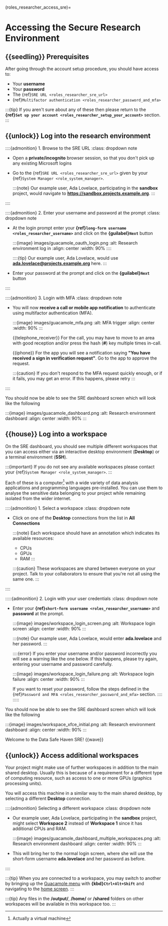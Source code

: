 (roles_researcher_access_sre)=

# Accessing the Secure Research Environment

## {{seedling}} Prerequisites

After going through the account setup procedure, you should have access to:

- Your **username**
- Your **password**
- The {ref}`SRE URL <roles_researcher_sre_url>`
- {ref}`Multifactor authentication <roles_researcher_password_and_mfa>`

:::{tip}
If you aren't sure about any of these then please return to the **{ref}`Set up your account <roles_researcher_setup_your_account>`** section.
:::

## {{unlock}} Log into the research environment

::::{admonition} 1. Browse to the SRE URL
:class: dropdown note

- Open a **private/incognito** browser session, so that you don't pick up any existing Microsoft logins

- Go to the {ref}`SRE URL <roles_researcher_sre_url>` given by your {ref}`System Manager <role_system_manager>`.

    :::{note}
    Our example user, Ada Lovelace, participating in the **sandbox** project, would navigate to **https://sandbox.projects.example.org**.
    :::

::::

::::{admonition} 2. Enter your username and password at the prompt
:class: dropdown note

- At the login prompt enter your **{ref}`long-form username <roles_researcher_username>`** and click on the **{guilabel}`Next`** button

    :::{image} images/guacamole_oauth_login.png
    :alt: Research environment log in
    :align: center
    :width: 90%
    ::::

    ::::{tip}
    Our example user, Ada Lovelace, would use **ada.lovelace@projects.example.org** here.
    :::

- Enter your password at the prompt and click on the **{guilabel}`Next`** button

::::

::::{admonition} 3. Login with MFA
:class: dropdown note

- You will now **receive a call or mobile app notification** to authenticate using multifactor authentication (MFA).

    :::{image} images/guacamole_mfa.png
    :alt: MFA trigger
    :align: center
    :width: 90%
    :::

  {{telephone_receiver}} For the call, you may have to move to an area with good reception and/or press the hash (**#**) key multiple times in-call.

  {{iphone}} For the app you will see a notification saying **"You have received a sign in verification request"**. Go to the app to approve the request.

    :::{caution}
    If you don't respond to the MFA request quickly enough, or if it fails, you may get an error. If this happens, please retry
    :::

::::

You should now be able to see the SRE dashboard screen which will look like the following

:::{image} images/guacamole_dashboard.png
:alt: Research environment dashboard
:align: center
:width: 90%
:::

## {{house}} Log into a workspace

On the SRE dashboard, you should see multiple different workspaces that you can access either via an interactive desktop environment (**Desktop**) or a terminal environment (**SSH**).

:::{important}
If you do not see any available workspaces please contact your {ref}`System Manager <role_system_manager>`.
:::

Each of these is a computer[^footnote-vm] with a wide variety of data analysis applications and programming languages pre-installed.
You can use them to analyse the sensitive data belonging to your project while remaining isolated from the wider internet.

[^footnote-vm]: Actually a virtual machine

::::{admonition} 1. Select a workspace
:class: dropdown note

- Click on one of the **Desktop** connections from the list in **All Connections**

    :::{note}
    Each workspace should have an annotation which indicates its available resources:
    - CPUs
    - GPUs
    - RAM
    :::

    :::{caution}
    These workspaces are shared between everyone on your project. Talk to your collaborators to ensure that you're not all using the same one.
    :::

::::

:::::{admonition} 2. Login with your user credentials
:class: dropdown note

- Enter your **{ref}`short-form username <roles_researcher_username>`** and **password** at the prompt.

  :::{image} images/workspace_login_screen.png
  :alt: Workspace login screen
  :align: center
  :width: 90%
  :::

  :::{note}
  Our example user, Ada Lovelace, would enter **ada.lovelace** and her password.
  :::

  ::::{error}
  If you enter your username and/or password incorrectly you will see a warning like the one below.
  If this happens, please try again, entering your username and password carefully.

  :::{image} images/workspace_login_failure.png
  :alt: Workspace login failure
  :align: center
  :width: 90%
  :::

  If you want to reset your password, follow the steps defined in the {ref}`Password and MFA <roles_researcher_password_and_mfa>` section.
  ::::
:::::

You should now be able to see the SRE dashboard screen which will look like the following

:::{image} images/workspace_xfce_initial.png
:alt: Research environment dashboard
:align: center
:width: 90%
:::

Welcome to the Data Safe Haven SRE! {{wave}}

## {{unlock}} Access additional workspaces

Your project might make use of further workspaces in addition to the main shared desktop.
Usually this is because of a requirement for a different type of computing resource, such as access to one or more GPUs (graphics processing units).

You will access this machine in a similar way to the main shared desktop, by selecting a different **Desktop** connection.

::::{admonition} Selecting a different workspace
:class: dropdown note

- Our example user, Ada Lovelace, participating in the **sandbox** project, might select **Workspace 2** instead of **Workspace 1** since it has additional CPUs and RAM.

    :::{image} images/guacamole_dashboard_multiple_workspaces.png
    :alt: Research environment dashboard
    :align: center
    :width: 90%
    :::

- This will bring her to the normal login screen, where she will use the short-form username **ada.lovelace** and her password as before.

::::

:::{tip}
When you are connected to a workspace, you may switch to another by bringing up the [Guacamole menu](https://guacamole.apache.org/doc/gug/using-guacamole.html#the-guacamole-menu) with **{kbd}`Ctrl+Alt+Shift`** and navigating to the [home screen](https://guacamole.apache.org/doc/gug/using-guacamole.html#client-user-menu).
:::

:::{tip}
Any files in the **/output/**, **/home/** or **/shared** folders on other workspaces will be available in this workspace too.
:::
